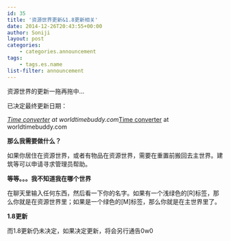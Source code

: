 ```yaml
---
id: 35
title: '资源世界更新&1.8更新相关'
date: 2014-12-26T20:43:55+00:00
author: Soniji
layout: post
categories: 
    - categories.announcement
tags:
    - tags.es.name
list-filter: announcement
---
```

资源世界的更新一拖再拖中&#8230;
  
已决定最终更新日期：
  
<span class="wtb-ew-v1" style="width: 100%; display:inline-block; overflow-y: auto;"><script src="https://www.worldtimebuddy.com/event_widget.js?h=5391959&md=12/31/2014&mt=22.00&ml=0.08&sts=0&sln=0&wt=ew-ltc"></script><i><a target="_blank" href="https://www.worldtimebuddy.com/">Time converter</a> at worldtimebuddy.com</i><noscript><a href="https://www.worldtimebuddy.com/">Time converter</a> at worldtimebuddy.com</noscript><script>window[wtb_event_widgets.pop()].init()</script></span>


  
<!--more-->


  
**那么我需要做什么？**
  
如果你居住在资源世界，或者有物品在资源世界，需要在重置前搬回去主世界。建筑等可以申请寻求管理员帮助。

**等等。。。我不知道我在哪个世界**
  
在聊天里输入任何东西，然后看一下你的名字。如果有一个浅绿色的[R]标签，那么你就是在资源世界里；如果是一个绿色的[M]标签，那么你就是在主世界里了。

**1.8更新**
  
而1.8更新仍未决定，如果决定更新，将会另行通告0w0